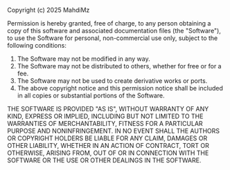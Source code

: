 Copyright (c) 2025 MahdiMz

Permission is hereby granted, free of charge, to any person obtaining a copy
of this software and associated documentation files (the "Software"),
to use the Software for personal, non-commercial use only,
subject to the following conditions:

1. The Software may not be modified in any way.
2. The Software may not be distributed to others, whether for free or for a fee.
3. The Software may not be used to create derivative works or ports.
4. The above copyright notice and this permission notice shall be included in
   all copies or substantial portions of the Software.

THE SOFTWARE IS PROVIDED "AS IS", WITHOUT WARRANTY OF ANY KIND, EXPRESS OR
IMPLIED, INCLUDING BUT NOT LIMITED TO THE WARRANTIES OF MERCHANTABILITY,
FITNESS FOR A PARTICULAR PURPOSE AND NONINFRINGEMENT. IN NO EVENT SHALL THE
AUTHORS OR COPYRIGHT HOLDERS BE LIABLE FOR ANY CLAIM, DAMAGES OR OTHER
LIABILITY, WHETHER IN AN ACTION OF CONTRACT, TORT OR OTHERWISE, ARISING FROM,
OUT OF OR IN CONNECTION WITH THE SOFTWARE OR THE USE OR OTHER DEALINGS IN THE
SOFTWARE.
